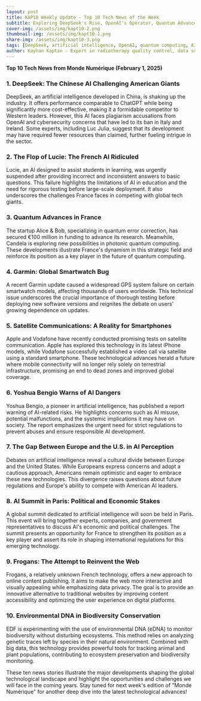 ```yaml
---
layout: post
title: KAP10 Weekly Update - Top 10 Tech News of the Week
subtitle: Exploring DeepSeek's Rise, OpenAI's Operator, Quantum Advances in France, and Breakthroughs in AI Energy Efficiency
cover-img: /assets/img/kapt10-2.png
thumbnail-img: /assets/img/kapt10-1.png
share-img: /assets/img/kapt10-3.png
tags: [DeepSeek, artificial intelligence, OpenAI, quantum computing, AI energy efficiency]
author: Kayhan Kaptan - Expert in radiotherapy quality control, data science and automation
---
```


**Top 10 Tech News from Monde Numérique (February 1, 2025)**

### 1. **DeepSeek: The Chinese AI Challenging American Giants**  

DeepSeek, an artificial intelligence developed in China, is shaking up the industry. It offers performance comparable to ChatGPT while being significantly more cost-effective, making it a formidable competitor to Western leaders. However, this AI faces plagiarism accusations from OpenAI and cybersecurity concerns that have led to its ban in Italy and Ireland. Some experts, including Luc Julia, suggest that its development may have required fewer resources than claimed, further fueling intrigue in the sector.

### 2. **The Flop of Lucie: The French AI Ridiculed**  

Lucie, an AI designed to assist students in learning, was urgently suspended after providing incorrect and inconsistent answers to basic questions. This failure highlights the limitations of AI in education and the need for rigorous testing before large-scale deployment. It also underscores the challenges France faces in competing with global tech giants.

### 3. **Quantum Advances in France**  

The startup Alice & Bob, specializing in quantum error correction, has secured €100 million in funding to advance its research. Meanwhile, Candela is exploring new possibilities in photonic quantum computing. These developments illustrate France's dynamism in this strategic field and reinforce its position as a key player in the future of quantum computing.

### 4. **Garmin: Global Smartwatch Bug**  

A recent Garmin update caused a widespread GPS system failure on certain smartwatch models, affecting thousands of users worldwide. This technical issue underscores the crucial importance of thorough testing before deploying new software versions and reignites the debate on users' growing dependence on updates.

### 5. **Satellite Communications: A Reality for Smartphones**  

Apple and Vodafone have recently conducted promising tests on satellite communication. Apple has explored this technology in its latest iPhone models, while Vodafone successfully established a video call via satellite using a standard smartphone. These technological advances herald a future where mobile connectivity will no longer rely solely on terrestrial infrastructure, promising an end to dead zones and improved global coverage.

### 6. **Yoshua Bengio Warns of AI Dangers**  

Yoshua Bengio, a pioneer in artificial intelligence, has published a report warning of AI-related risks. He highlights concerns such as AI misuse, potential malfunctions, and the systemic implications it may have on society. The report emphasizes the urgent need for strict regulations to prevent abuses and ensure responsible AI development.

### 7. **The Gap Between Europe and the U.S. in AI Perception**  

Debates on artificial intelligence reveal a cultural divide between Europe and the United States. While Europeans express concerns and adopt a cautious approach, Americans remain optimistic and eager to embrace these new technologies. This divergence raises questions about future regulations and Europe's ability to compete with American AI leaders.

### 8. **AI Summit in Paris: Political and Economic Stakes**  

A global summit dedicated to artificial intelligence will soon be held in Paris. This event will bring together experts, companies, and government representatives to discuss AI's economic and political challenges. The summit presents an opportunity for France to strengthen its position as a key player and assert its role in shaping international regulations for this emerging technology.

### 9. **Frogans: The Attempt to Reinvent the Web**  

Frogans, a relatively unknown French technology, offers a new approach to online content publishing. It aims to make the web more interactive and visually appealing while emphasizing data privacy. The goal is to provide an innovative alternative to traditional websites by improving content accessibility and optimizing the user experience on digital platforms.

### 10. **Environmental DNA in Biodiversity Conservation**  

EDF is experimenting with the use of environmental DNA (eDNA) to monitor biodiversity without disturbing ecosystems. This method relies on analyzing genetic traces left by species in their natural environment. Combined with big data, this technology provides powerful tools for tracking animal and plant populations, contributing to ecosystem preservation and biodiversity monitoring.

These ten news stories illustrate the major developments shaping the global technological landscape and highlight the opportunities and challenges we will face in the coming years. Stay tuned for next week's edition of "Monde Numérique" for another deep dive into the latest technological advances!
